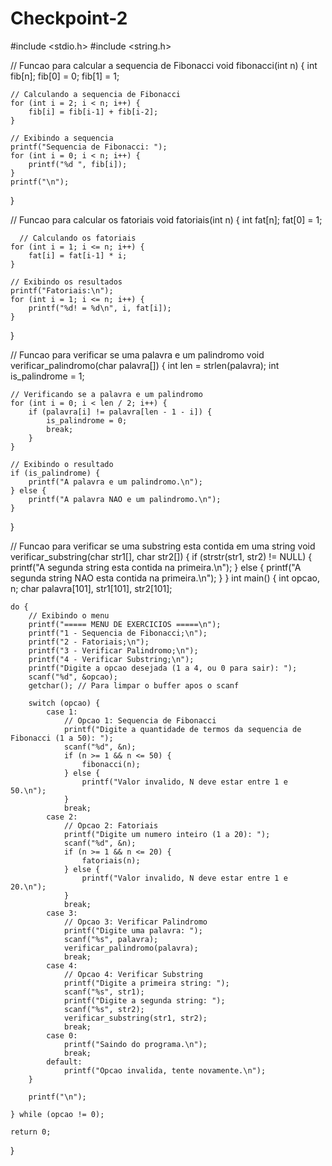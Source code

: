 # Checkpoint-2
#include <stdio.h>
#include <string.h>

// Funcao para calcular a sequencia de Fibonacci
void fibonacci(int n) {
    int fib[n];
    fib[0] = 0;
    fib[1] = 1;

    // Calculando a sequencia de Fibonacci
    for (int i = 2; i < n; i++) {
        fib[i] = fib[i-1] + fib[i-2];
    }

    // Exibindo a sequencia
    printf("Sequencia de Fibonacci: ");
    for (int i = 0; i < n; i++) {
        printf("%d ", fib[i]);
    }
    printf("\n");
}

// Funcao para calcular os fatoriais
void fatoriais(int n) {
    int fat[n];
    fat[0] = 1;

      // Calculando os fatoriais
    for (int i = 1; i <= n; i++) {
        fat[i] = fat[i-1] * i;
    }

    // Exibindo os resultados
    printf("Fatoriais:\n");
    for (int i = 1; i <= n; i++) {
        printf("%d! = %d\n", i, fat[i]);
    }
}

// Funcao para verificar se uma palavra e um palindromo
void verificar_palindromo(char palavra[]) {
    int len = strlen(palavra);
    int is_palindrome = 1;

    // Verificando se a palavra e um palindromo
    for (int i = 0; i < len / 2; i++) {
        if (palavra[i] != palavra[len - 1 - i]) {
            is_palindrome = 0;
            break;
        }
    }

    // Exibindo o resultado
    if (is_palindrome) {
        printf("A palavra e um palindromo.\n");
    } else {
        printf("A palavra NAO e um palindromo.\n");
    }
}

// Funcao para verificar se uma substring esta contida em uma string
void verificar_substring(char str1[], char str2[]) {
    if (strstr(str1, str2) != NULL) {
        printf("A segunda string esta contida na primeira.\n");
    } else {
        printf("A segunda string NAO esta contida na primeira.\n");
    }
}
int main() {
    int opcao, n;
    char palavra[101], str1[101], str2[101];

    do {
        // Exibindo o menu
        printf("===== MENU DE EXERCICIOS =====\n");
        printf("1 - Sequencia de Fibonacci;\n");
        printf("2 - Fatoriais;\n");
        printf("3 - Verificar Palindromo;\n");
        printf("4 - Verificar Substring;\n");
        printf("Digite a opcao desejada (1 a 4, ou 0 para sair): ");
        scanf("%d", &opcao);
        getchar(); // Para limpar o buffer apos o scanf

        switch (opcao) {
            case 1:
                // Opcao 1: Sequencia de Fibonacci
                printf("Digite a quantidade de termos da sequencia de Fibonacci (1 a 50): ");
                scanf("%d", &n);
                if (n >= 1 && n <= 50) {
                    fibonacci(n);
                } else {
                    printf("Valor invalido, N deve estar entre 1 e 50.\n");
                }
                break;
            case 2:
                // Opcao 2: Fatoriais
                printf("Digite um numero inteiro (1 a 20): ");
                scanf("%d", &n);
                if (n >= 1 && n <= 20) {
                    fatoriais(n);
                } else {
                    printf("Valor invalido, N deve estar entre 1 e 20.\n");
                }
                break;
            case 3:
                // Opcao 3: Verificar Palindromo
                printf("Digite uma palavra: ");
                scanf("%s", palavra);
                verificar_palindromo(palavra);
                break;
            case 4:
                // Opcao 4: Verificar Substring
                printf("Digite a primeira string: ");
                scanf("%s", str1);
                printf("Digite a segunda string: ");
                scanf("%s", str2);
                verificar_substring(str1, str2);
                break;
            case 0:
                printf("Saindo do programa.\n");
                break;
            default:
                printf("Opcao invalida, tente novamente.\n");
        }

        printf("\n");

    } while (opcao != 0);

    return 0;
}

